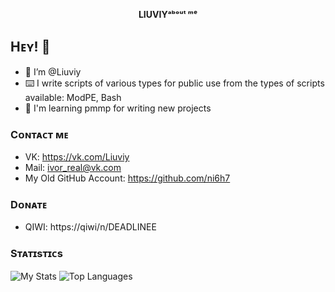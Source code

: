 <p align="center">
	<b>LIUVIYᵃᵇᵒᵘᵗ ᵐᵉ</b>
</p>

## Hᴇʏ! 👋

- 👋 I’m @Liuviy
- ⌨️ I write scripts of various types for public use from the types of scripts available: ModPE, Bash
- 🌱 I'm learning pmmp for writing new projects

### Cᴏɴᴛᴀᴄᴛ ᴍᴇ
- VK: https://vk.com/Liuviy
- Mail: ivor_real@vk.com
- My Old GitHub Account: https://github.com/ni6h7
### Dᴏɴᴀᴛᴇ
- QIWI: https://qiwi/n/DEADLINEE

### Sᴛᴀᴛɪsᴛɪᴄs
![My Stats](https://github-readme-stats.vercel.app/api?username=Liuviy&show_icons=true&count_private=true&hide_title=true)
![Top Languages](https://github-readme-stats.vercel.app/api/top-langs/?username=Liuviy&layout=compact)
